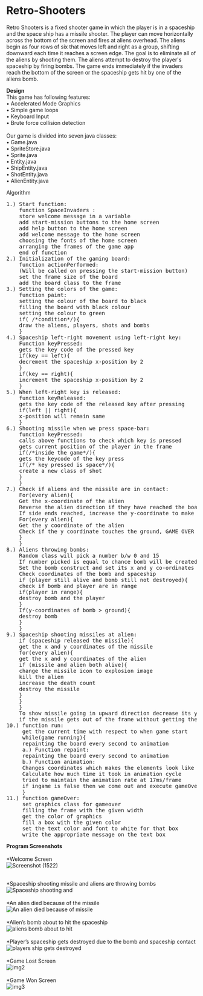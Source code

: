 # Retro-Shooters
Retro Shooters is a fixed shooter game in which the player is in a spaceship and the space ship has a missile shooter. The player can move horizontally across the bottom of the screen and fires at aliens overhead. The aliens begin as four rows of six that moves left and right as a group, shifting downward each time it reaches a screen edge. The goal is to eliminate all of the aliens by shooting them. The aliens attempt to destroy the player's spaceship by firing bombs. The game ends immediately if the invaders reach the bottom of the screen or the spaceship gets hit by one of the aliens bomb.

<b>Design</b><br>
This game has following features:<br>
• Accelerated Mode Graphics<br>
• Simple game loops<br>
• Keyboard Input<br>
• Brute force collision detection<br>
<br>
Our game is divided into seven java classes:<br>
• Game.java<br>
• SpriteStore.java<br>
• Sprite.java<br>
• Entity.java<br>
• ShipEntity.java<br>
• ShotEntity.java<br>
• AlienEntity.java<br>

Algorithm
<pre>
1.) Start function:
    function SpaceInvaders :
    store welcome message in a variable
    add start-mission buttons to the home screen
    add help button to the home screen
    add welcome message to the home screen
    choosing the fonts of the home screen
    arranging the frames of the game app
    end of function
2.) Initialization of the gaming board:
    function actionPerformed:
    (Will be called on pressing the start-mission button)
    set the frame size of the board
    add the board class to the frame
3.) Setting the colors of the game:
    function paint:
    setting the colour of the board to black
    filling the board with black colour
    setting the colour to green
    if( /*condition*/){
    draw the aliens, players, shots and bombs
    }
4.) Spaceship left-right movement using left-right key:
    Function keyPressed:
    gets the key code of the pressed key
    if(key == left){
    decrement the spaceship x-position by 2
    }
    if(key == right){
    increment the spaceship x-position by 2
    }
5.) When left-right key is released:
    function keyReleased:
    gets the key code of the released key after pressing
    if(left || right){
    x-position will remain same
    }
6.) Shooting missile when we press space-bar:
    function keyPressed:
    calls above functions to check which key is pressed
    gets current position of the player in the frame
    if(/*inside the game*/){
    gets the keycode of the key press
    if(/* key pressed is space*/){
    create a new class of shot
    }
    }
7.) Check if aliens and the missile are in contact:
    For(every alien){
    Get the x-coordinate of the alien
    Reverse the alien direction if they have reached the board side ends
    If side ends reached, increase the y-coordinate to make them closer to ground
    For(every alien){
    Get the y coordinate of the alien
    Check if the y coordinate touches the ground, GAME OVER
    }
    }
8.) Aliens throwing bombs:
    Random class will pick a number b/w 0 and 15
    If number picked is equal to chance bomb will be created for the alien, if it hasn’t been destroyed yet
    Set the bomb construct and set its x and y co-ordinates
    Check coordinates of the bomb and spaceship
    if (player still alive and bomb still not destroyed){
    check if bomb and player are in range
    if(player in range){
    destroy bomb and the player
    }
    If(y-coordinates of bomb > ground){
    destroy bomb
    }
    }
9.) Spaceship shooting missiles at alien:
    if (spaceship released the missile){
    get the x and y coordinates of the missile
    for(every alien){
    get the x and y coordinates of the alien
    if (missile and alien both alive){
    change the missile icon to explosion image
    kill the alien
    increase the death count
    destroy the missile
    }
    }
    }
    To show missile going in upward direction decrease its y coordinate after every interval
    if the missile gets out of the frame without getting then destroy the missile
10.) function run:
     get the current time with respect to when game start
     while(game running){
     repainting the board every second to animation
     a.) Function repaint:
     repainting the board every second to animation
     b.) Function animation:
     Changes coordinates which makes the elements look like they are moving
     Calculate how much time it took in animation cycle
     tried to maintain the animation rate at 17ms/frame
     if ingame is false then we come out and execute gameOver function
     }
11.) function gameOver:
     set graphics class for gameover
     filling the frame with the given width
     get the color of graphics
     fill a box with the given color
     set the text color and font to white for that box
     write the appropriate message on the text box
</pre>
<b>Program Screenshots</b><br>
<br />*Welcome Screen<br>
![Screenshot (1522)](https://user-images.githubusercontent.com/64474195/120179647-7b6aa880-c228-11eb-83ea-ed9dcaec29b9.png)

<br />*Spaceship shooting missile and aliens are throwing bombs<br>
![Spaceship shooting and](https://user-images.githubusercontent.com/64474195/121633865-3acd2380-caa1-11eb-87c5-81a0f6eb4e94.jpg)<br>
<br />*An alien died because of the missile<br>
![An alien died because of missile](https://user-images.githubusercontent.com/64474195/121633873-3f91d780-caa1-11eb-83de-4485ab345948.jpg)<br>
<br />*Alien’s bomb about to hit the spaceship<br>
![aliens bomb about to hit ](https://user-images.githubusercontent.com/64474195/121633876-415b9b00-caa1-11eb-896d-5511903e9296.jpg)<br>
<br />*Player’s spaceship gets destroyed due to the bomb and spaceship contact<br>
![players ship gets destroyed](https://user-images.githubusercontent.com/64474195/121633884-43255e80-caa1-11eb-8425-98a478bcb0e3.jpg)<br>
<br />*Game Lost Screen<br>
![img2](https://user-images.githubusercontent.com/64474195/120179633-79084e80-c228-11eb-82f7-ea5d10c3db2e.jpg)<br>
<br />*Game Won Screen<br>
![img3](https://user-images.githubusercontent.com/64474195/120179644-7ad21200-c228-11eb-8915-2582666d7c2a.jpg)

